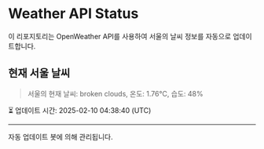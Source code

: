 
# Weather API Status

이 리포지토리는 OpenWeather API를 사용하여 서울의 날씨 정보를 자동으로 업데이트합니다.

## 현재 서울 날씨
> 서울의 현재 날씨: broken clouds, 온도: 1.76°C, 습도: 48%

⏳ 업데이트 시간: 2025-02-10 04:38:40 (UTC)

---
자동 업데이트 봇에 의해 관리됩니다.

